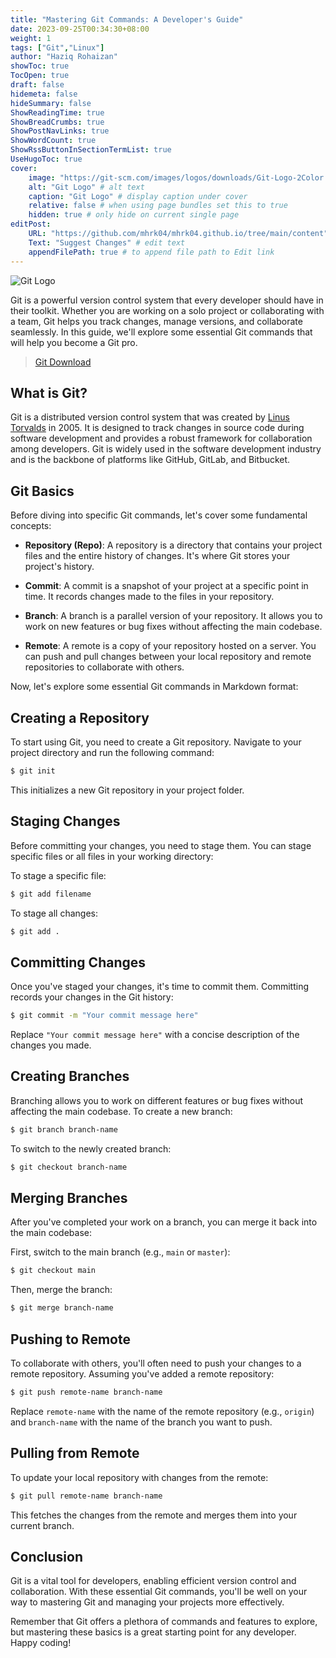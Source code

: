 ```yaml
---
title: "Mastering Git Commands: A Developer's Guide"
date: 2023-09-25T00:34:30+08:00
weight: 1
tags: ["Git","Linux"]
author: "Haziq Rohaizan"
showToc: true
TocOpen: true
draft: false
hidemeta: false
hideSummary: false
ShowReadingTime: true
ShowBreadCrumbs: true
ShowPostNavLinks: true
ShowWordCount: true
ShowRssButtonInSectionTermList: true
UseHugoToc: true
cover:
    image: "https://git-scm.com/images/logos/downloads/Git-Logo-2Color.png" # image path/url
    alt: "Git Logo" # alt text
    caption: "Git Logo" # display caption under cover
    relative: false # when using page bundles set this to true
    hidden: true # only hide on current single page
editPost:
    URL: "https://github.com/mhrk04/mhrk04.github.io/tree/main/content"
    Text: "Suggest Changes" # edit text
    appendFilePath: true # to append file path to Edit link
---
```


![Git Logo](https://git-scm.com/images/logos/downloads/Git-Logo-2Color.png)


Git is a powerful version control system that every developer should have in their toolkit. Whether you are working on a solo project or collaborating with a team, Git helps you track changes, manage versions, and collaborate seamlessly. In this guide, we'll explore some essential Git commands that will help you become a Git pro.

>[Git Download](https://git-scm.com/downloads)

## What is Git?

Git is a distributed version control system that was created by [Linus Torvalds](https://en.wikipedia.org/wiki/Linus_Torvalds) in 2005. It is designed to track changes in source code during software development and provides a robust framework for collaboration among developers. Git is widely used in the software development industry and is the backbone of platforms like GitHub, GitLab, and Bitbucket.

## Git Basics

Before diving into specific Git commands, let's cover some fundamental concepts:

- **Repository (Repo)**: A repository is a directory that contains your project files and the entire history of changes. It's where Git stores your project's history.

- **Commit**: A commit is a snapshot of your project at a specific point in time. It records changes made to the files in your repository.

- **Branch**: A branch is a parallel version of your repository. It allows you to work on new features or bug fixes without affecting the main codebase.

- **Remote**: A remote is a copy of your repository hosted on a server. You can push and pull changes between your local repository and remote repositories to collaborate with others.

Now, let's explore some essential Git commands in Markdown format:

## Creating a Repository

To start using Git, you need to create a Git repository. Navigate to your project directory and run the following command:

```bash
$ git init
```

This initializes a new Git repository in your project folder.

## Staging Changes

Before committing your changes, you need to stage them. You can stage specific files or all files in your working directory:

To stage a specific file:

```bash
$ git add filename
```

To stage all changes:

```bash
$ git add .
```

## Committing Changes

Once you've staged your changes, it's time to commit them. Committing records your changes in the Git history:

```bash
$ git commit -m "Your commit message here"
```

Replace `"Your commit message here"` with a concise description of the changes you made.

## Creating Branches

Branching allows you to work on different features or bug fixes without affecting the main codebase. To create a new branch:

```bash
$ git branch branch-name
```

To switch to the newly created branch:

```bash
$ git checkout branch-name
```

## Merging Branches

After you've completed your work on a branch, you can merge it back into the main codebase:

First, switch to the main branch (e.g., `main` or `master`):

```bash
$ git checkout main
```

Then, merge the branch:

```bash
$ git merge branch-name
```

## Pushing to Remote

To collaborate with others, you'll often need to push your changes to a remote repository. Assuming you've added a remote repository:

```bash
$ git push remote-name branch-name
```

Replace `remote-name` with the name of the remote repository (e.g., `origin`) and `branch-name` with the name of the branch you want to push.

## Pulling from Remote

To update your local repository with changes from the remote:

```bash
$ git pull remote-name branch-name
```

This fetches the changes from the remote and merges them into your current branch.

## Conclusion

Git is a vital tool for developers, enabling efficient version control and collaboration. With these essential Git commands, you'll be well on your way to mastering Git and managing your projects more effectively.

Remember that Git offers a plethora of commands and features to explore, but mastering these basics is a great starting point for any developer. Happy coding!